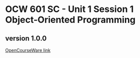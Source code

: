 # OCW 601 SC - Unit 1 Session 1 Object-Oriented Programming
## version 1.0.0
[OpenCourseWare link](https://ocw.mit.edu/courses/electrical-engineering-and-computer-science/6-01sc-introduction-to-electrical-engineering-and-computer-science-i-spring-2011/unit-1-software-engineering/object-oriented-programming)
